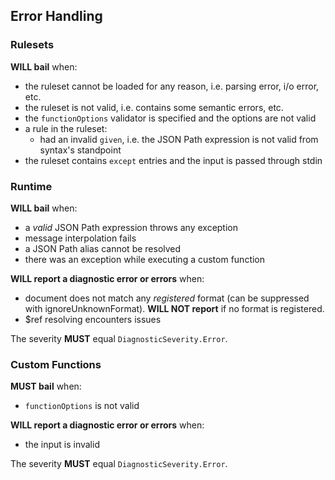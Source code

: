 ## Error Handling

### Rulesets

**WILL bail** when:

- the ruleset cannot be loaded for any reason, i.e. parsing error, i/o error, etc.
- the ruleset is not valid, i.e. contains some semantic errors, etc.
- the `functionOptions` validator is specified and the options are not valid
- a rule in the ruleset:
  - had an invalid `given`, i.e. the JSON Path expression is not valid from syntax's standpoint
- the ruleset contains `except` entries and the input is passed through stdin

### Runtime

**WILL bail** when:

- a _valid_ JSON Path expression throws any exception
- message interpolation fails
- a JSON Path alias cannot be resolved
- there was an exception while executing a custom function

**WILL report a diagnostic error or errors** when:

- document does not match any _registered_ format (can be suppressed with ignoreUnknownFormat). **WILL NOT report** if no format is registered.
- $ref resolving encounters issues

The severity **MUST** equal `DiagnosticSeverity.Error`.

### Custom Functions

**MUST bail** when:

- `functionOptions` is not valid

**WILL report a diagnostic error or errors** when:

- the input is invalid

The severity **MUST** equal `DiagnosticSeverity.Error`.
